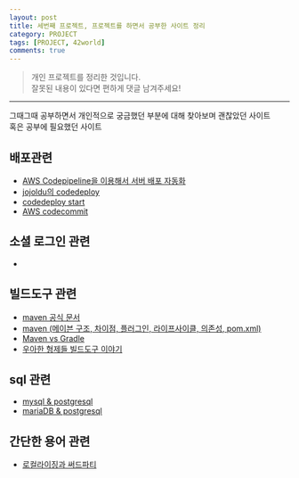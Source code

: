 ```yaml
---
layout: post
title: 세번째 프로젝트, 프로젝트를 하면서 공부한 사이트 정리
category: PROJECT
tags: [PROJECT, 42world]
comments: true
---
```


> 개인 프로젝트를 정리한 것입니다.     
잘못된 내용이 있다면 편하게 댓글 남겨주세요!    

<hr>

그때그때 공부하면서 개인적으로 궁금했던 부분에 대해 찾아보며 괜찮았던 사이트 <br>
혹은 공부에 필요했던 사이트

## 배포관련

- [AWS Codepipeline을 이용해서 서버 배포 자동화]('https://yunhookim.tistory.com/23')
- [jojoldu의 codedeploy]('https://jojoldu.tistory.com/281')
- [codedeploy start]('https://sarc.io/index.php/aws/1049-codedeploy-start')
- [AWS codecommit]('http://labs.brandi.co.kr/2019/04/08/yangjh.html')

## 소셜 로그인 관련

- 

## 빌드도구 관련

- [maven 공식 문서]('http://maven.apache.org/')
- [maven (메이븐 구조, 차이점, 플러그인, 라이프사이클, 의존성, pom.xml)]('https://sjh836.tistory.com/131')
- [Maven vs Gradle]('https://bkim.tistory.com/13')
- [우아한 형제들 빌드도구 이야기]('http://woowabros.github.io/tools/2019/04/30/gradle-kotlin-dsl.html')

## sql 관련

- [mysql & postgresql]('https://neo-orcl.tistory.com/131')
- [mariaDB & postgresql]('https://hamait.tistory.com/596')

## 간단한 용어 관련

- [로컬라이징과 써드파티]('https://zeddios.tistory.com/106')
